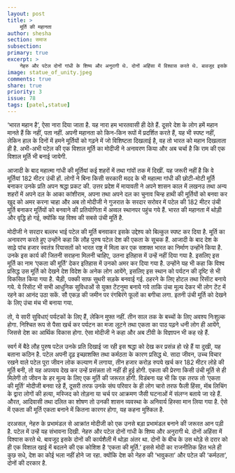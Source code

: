 ```yaml
---
layout: post
title: >
    मूर्ति की महानता
author: shesha
section: समाज
subsection:
primary: true
excerpt: >
    नेहरु और पटेल दोनों गांधी के शिष्य और अनुरागी थे. दोनों अहिंसा में विश्वास करते थे. बावजूद इसके दोनों की कार्यशैली में थोड़ा अंतर था. दोनों के बीच के उस थोड़े से दरार को ही एक विशाल खाई में बदलने की एक कोशिश है ‘एकता की मूर्ति.’
image: statue_of_unity.jpeg
comments: true
share: true
priority: 3
issue: 78
tags: [patel,statue]
---
```


‘भारत महान है’, ऐसा नारा दिया जाता है. यह नारा हम भारतवासी ही देते हैं. दूसरे देश के लोग हमें महान मानते हैं कि नहीं, पता नहीं. अपनी महानता को किन-किन रूपों में प्रदर्शित करते हैं, यह भी स्पष्ट नहीं, लेकिन हाल के दिनों में हमने मूर्तियों को गढ़ने में जो विशिष्टता दिखलाई है, वह तो भारत को महान दिखलाता ही है. अभी-अभी पटेल की एक विशाल मूर्ति का मोदीजी ने अनावरण किया और अब चर्चा है कि राम की एक विशाल मूर्ति भी बनाई जायेगी.

आजादी के बाद महात्मा गांधी की मूर्तियां कई शहरों में तथा गांवों तक में दिखीं. यह जरूरी नहीं है कि वे मूर्तियां 182 मीटर उंची हों. लोगों ने बिना किसी सरकारी मदद के भी महात्मा गांधी की छोटी-मोटी मूर्ति बनाकर उनके प्रति अपन श्रद्धा प्रकट की. उत्तर प्रदेश में मायावती ने अपने शासन काल में लखनउ तथा अन्य शहरों में अपने दल के आका कांशीराम, अपना तथा अपने दल का चुनाव चिन्ह हाथी की मूर्तियों को बनवा कर खुद को अमर करना चाहा और अब तो मोदीजी ने गुजरात के सरदार सरोवर में पटेल की 182 मीटर उंची मूर्ति बनाकर मूर्तियों को बनवाने की प्रतियोगिता में अव्वल स्थानपर पहुंच गये हैं. भारत की महानता में थोड़ी और वृद्धि हो गई, क्योंकि यह विश्व की सबसे उंची मूर्ति है.

मोदीजी ने सरदार बल्लभ भाई पटेल की मूर्ति बनवाकर इसके उद्देश्य को बिल्कुल स्पष्ट कर दिया है. मूर्ति का अनावरण करते हुए उन्होंने कहा कि लौह पुरुष पटेल देश की एकता के सूचक हैं. आजादी के बाद देश के साढ़े पांच हजार स्वतंत्र रियासतों को भारत राष्ट्र में मिला कर एक सशक्त भारत का निर्माण उन्होंने किया है. उनके इस कार्य की जितनी सराहना मिलनी चाहिए, उतना इतिहास में उन्हें नहीं दिया गया है. इसलिए इस मूर्ति का नाम ‘एकता की मूर्ति’ देकर इतिहास में उनको अमर कर दिया गया है. उन्होंने यह भी कहा कि विश्व प्रसिद्ध उस मूर्ति को देखने देश विदेश के अनेक लोग आयेंगे, इसलिए इस स्थान को पर्यटन की दृष्टि से भी विकसित किया गया है. चैड़ी, पक्की साफ सुथरी सड़के बनवाई गई. ठहरने के लिए होटल तथा रिसाॅट बनाये गये. ये रिसाॅट भी सभी आधुनिक सुविधाओं से युक्त टेंटनुमा बनाये गये ताकि उंचा मूल्य देकर भी लोग टेंट में रहने का आनंद उठा सकें. सौ एकड़ की जमीन पर रंगबिरंगे फूलों का बगीचा लगा. इतनी उंची मूर्ति को देखने के लिए उंचा मंच भी बनाया गया.

तो, ये सारी सुविधाएं पर्यटकों के लिए हैं, लेकिन मुफ्त नहीं. तीन साल तक के बच्चों के लिए अवश्य निःशुल्क होगा. निश्चित रूप से पैसा खर्च कर पर्यटन का मजा लूटने तथा एकता का पाठ पढ़ने धनी लोग ही आयेंगे, जिससे देश का आर्थिक विकास होगा. ऐसा मोदीजी ने कहा और अब टीवी के विज्ञापन भी कह रहे हैं.

स्वर्ग में बैठे लौह पुरुष पटेल उनके प्रति दिखाई जा रही इस श्रद्धा को देख कर प्रसंन्न हो रहे हैं या दुखी, यह बताना कठिन है. पटेल अपनी दृढ़ इच्छाशक्ति तथा कर्मठता के कारण प्रसिद्ध थे. सादा जीवन, उच्च विचार रखने वाले पटेल पूरा जीवन लोक कल्याण में लगाया, तीन हजार करोड़ रुपये खर्च कर 182 मीटर लोहे की मूर्ति बनी, तो यह अपव्यय देख कर उन्हें प्रसंन्नता तो नहीं ही हुई होगी. एकता की प्रेरणा किसी उंची मूर्ति से ही मिलेगी तो जीवन के हर मूल्य के लिए एक मूर्ति की जरूरत होगी. विडंबना यह भी कि एक तरफ तो ‘एकता की मूर्ति’ मोदीजी बनवा रहे हैं, दूसरी तरफ उनके संघ परिवार के ही लोग चारो तरफ फैली हिंसा, माॅब लिचिंग के द्वारा लोगों की हत्या, मस्जिद को तोड़ना या चर्च पर आक्रमण जैसी घटनाओं में संलग्न बताये जा रहे हैं. औरत, आदिवासी तथा दलित का शोषण तो उनकी शासन व्यवस्था के अनिवार्य हिस्सा मान लिया गया है. ऐसे में एकता की मूर्ति एकता बनाने में कितना कारगर होगा, यह कहना मुश्किल है.

दरअसल, नेहरु के प्रभामंडल से आक्रांत  मोदीजी को एक उनसे बड़ा प्रभामंडल बनाने की जरूरत आन पड़ी है. पटेल में उन्हें यह संभावना दिखी. नेहरु और पटेल दोनों गांधी के शिष्य और अनुरागी थे. दोनों अहिंसा में विश्वास करते थे. बावजूद इसके दोनों की कार्यशैली में थोड़ा अंतर था. दोनों के बीच के उस थोड़े से दरार को ही एक विशाल खाई में बदलने की एक कोशिश है ‘एकता की मूर्ति.’ इससे मोदी का राजनीतिक हित भले ही कुछ सधे, देश का कोई भला नहीं होने जा रहा. क्योंकि देश को नेहरु की ‘भावुकता’ और पटेल की ‘कर्मठता’, दोनों की दरकार है.